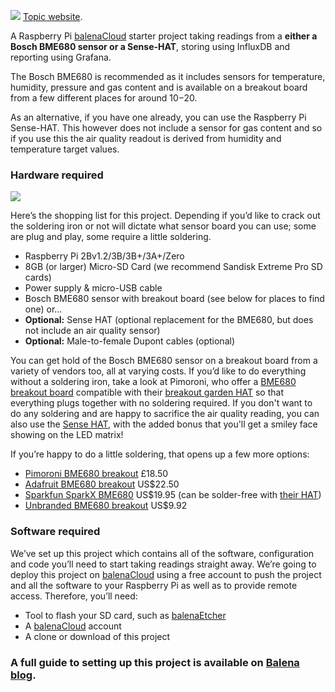 ![](https://balena.io/blog/content/images/2019/03/balenaSense_blog.jpg)
[Topic website](https://topic.nl/en/).

A Raspberry Pi [balenaCloud](https://www.balena.io/cloud/) starter project taking readings from a **either a Bosch BME680 sensor or a Sense-HAT**, storing using InfluxDB and reporting using Grafana.

The Bosch BME680 is recommended as it includes sensors for temperature, humidity, pressure and gas content and is available on a breakout board from a few different places for around $10-$20.

As an alternative, if you have one already, you can use the Raspberry Pi Sense-HAT. This however does not include a sensor for gas content and so if you use this the air quality readout is derived from humidity and temperature target values.

### Hardware required

![](https://balena.io/blog/content/images/2019/03/hardware-required.jpg)

Here’s the shopping list for this project. Depending if you’d like to crack out the soldering iron or not will dictate what sensor board you can use; some are plug and play, some require a little soldering.

* Raspberry Pi 2Bv1.2/3B/3B+/3A+/Zero
* 8GB (or larger) Micro-SD Card (we recommend Sandisk Extreme Pro SD cards)
* Power supply & micro-USB cable
* Bosch BME680 sensor with breakout board (see below for places to find one) or...
* **Optional:** Sense HAT (optional replacement for the BME680, but does not include an air quality sensor)
* **Optional:** Male-to-female Dupont cables (optional)

You can get hold of the Bosch BME680 sensor on a breakout board from a variety of vendors too, all at varying costs. If you’d like to do everything without a soldering iron, take a look at Pimoroni, who offer a [BME680 breakout board](https://shop.pimoroni.com/products/bme680-breakout) compatible with their [breakout garden HAT](https://shop.pimoroni.com/products/breakout-garden-hat) so that everything plugs together with no soldering required. If you don't want to do any soldering and are happy to sacrifice the air quality reading, you can also use the [Sense HAT](https://shop.pimoroni.com/products/raspberry-pi-sense-hat), with the added bonus that you'll get a smiley face showing on the LED matrix!

If you’re happy to do a little soldering, that opens up a few more options:

* [Pimoroni BME680 breakout](https://shop.pimoroni.com/products/bme680-breakout) £18.50
* [Adafruit BME680 breakout](https://www.adafruit.com/product/3660) US$22.50
* [Sparkfun SparkX BME680](https://www.sparkfun.com/products/14570) US$19.95 (can be solder-free with [their HAT](https://www.sparkfun.com/products/14459))
* [Unbranded BME680 breakout](https://www.aliexpress.com/item/BME680-Digital-Temperature-Humidity-Pressure-Sensor-CJMCU-680-High-Altitude-Sensor-Module-Development-Board/32961416338.html) US$9.92


### Software required

We’ve set up this project which contains all of the software, configuration and code you’ll need to start taking readings straight away. We’re going to deploy this project on [balenaCloud](https://www.balena.io/cloud/) using a free account to push the project and all the software to your Raspberry Pi as well as to provide remote access. Therefore, you’ll need:

* Tool to flash your SD card, such as [balenaEtcher](https://www.balena.io/etcher/)
* A [balenaCloud](https://www.balena.io/cloud/) account
* A clone or download of this project

### A full guide to setting up this project is available on [Balena blog](https://www.balena.io/blog/p/34fa01e1-7c1d-4fba-bb2a-b57c19d13985/).

